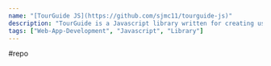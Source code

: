 ```yaml
---
name: "[TourGuide JS](https://github.com/sjmc11/tourguide-js)"
description: "TourGuide is a Javascript library written for creating user tours and on-boarding steps for your apps."
tags: ["Web-App-Development", "Javascript", "Library"]
---
```

#repo